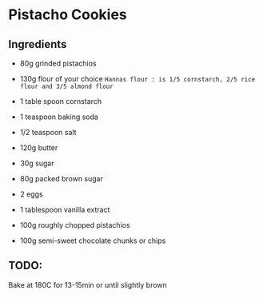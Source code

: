 # Pistacho Cookies

## Ingredients
- 80g grinded pistachios
- 130g flour of your choice
` Hannas flour : is 1/5 cornstarch, 2/5 rice flour and 3/5 almond flour `
  
- 1 table spoon cornstarch
- 1 teaspoon baking soda
- 1/2 teaspoon salt
- 120g butter
- 30g sugar
- 80g packed brown sugar 
- 2 eggs
- 1 tablespoon vanilla extract
- 100g roughly chopped pistachios
- 100g semi-sweet chocolate chunks or chips 

## TODO:
Bake at 180C for 13-15min or until slightly brown
